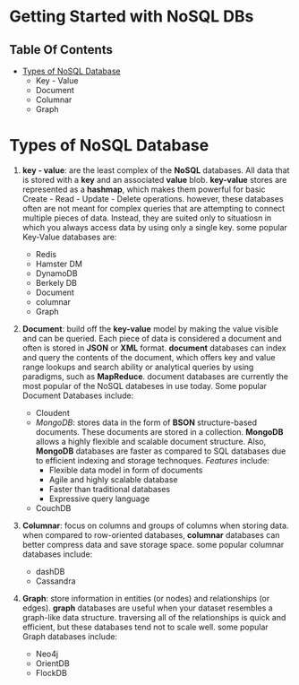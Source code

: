 # Getting Started with NoSQL DBs

## Table Of Contents
- [Types of NoSQL Database](#Types-of-NoSQL-Database)
    - Key - Value
    - Document
    - Columnar
    - Graph

# Types of NoSQL Database
1. __key - value__: are the least complex of the __NoSQL__ databases. All data that is stored with a __key__ and an associated __value__ blob. __key-value__ stores are represented as a __hashmap__, which makes them powerful for basic Create - Read - Update - Delete operations. however, these databases often are not meant for complex queries that are attempting to connect multiple pieces of data. Instead, they are suited only to situatiosn in which you always access data by using only a single key. some popular Key-Value databases are:
    * Redis
    * Hamster DM
    * DynamoDB
    * Berkely DB
    * Document
    * columnar
    * Graph
2. __Document__: build off the __key-value__ model by making the value visible and can be queried. Each piece of data is considered a document and often is stored in __JSON__ or __XML__ format. __document__ databases can index and query the contents of the document, which offers key and value range lookups and search ability or analytical queries by using paradigms, such as __MapReduce__. document databases are currently the most popular of the NoSQL databeses in use today. Some popular Document Databases include:
    * Cloudent
    * _MongoDB_: stores data in the form of __BSON__ structure-based documents. These documents are stored in a collection. __MongoDB__ allows a highly flexible and scalable document structure. Also, __MongoDB__ databases are  faster as compared to SQL databases due to efficient indexing and storage technoques. _Features_ include:
        * Flexible data model in form of documents
        * Agile and highly scalable database
        * Faster than traditional databases
        * Expressive query language
    * CouchDB

3. __Columnar__: focus on columns and groups of columns when storing data. when compared to row-oriented databases, __columnar__ databases can better compress data and save storage space. some popular columnar databases include:
    * dashDB
    * Cassandra
4. __Graph__: store information in entities (or nodes) and relationships (or edges). __graph__ databases are useful when your dataset resembles a graph-like data structure. traversing all of the relationships is quick and efficient, but these databases tend not to scale well. some popular Graph databases include:
    * Neo4j
    * OrientDB
    * FlockDB